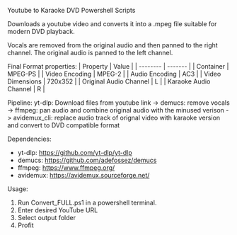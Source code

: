 Youtube to Karaoke DVD Powershell Scripts

Downloads a youtube video and converts it into a .mpeg file suitable for modern DVD playback.

Vocals are removed from the original audio and then panned to the right channel.
The original audio is panned to the left channel.

Final Format properties:
|  Property            | Value   |
| --------             | ------- |
| Container            | MPEG-PS |
| Video Encoding       | MPEG-2  |
| Audio Encoding       | AC3     |
| Video Dimensions     | 720x352 |
| Original Audio Channel    | L  |
| Karaoke Audio Channel     | R  |

Pipeline: 
yt-dlp: Download files from youtube link -> demucs: remove vocals -> ffmpeg: pan audio and combine original audio with the minused verison -> avidemux_cli: replace audio track of orignal video with karaoke version and convert to DVD compatible format

Dependencies:
- yt-dlp: https://github.com/yt-dlp/yt-dlp
- demucs: https://github.com/adefossez/demucs
- ffmpeg: https://www.ffmpeg.org/
- avidemux: https://avidemux.sourceforge.net/

Usage:
1. Run Convert_FULL.ps1 in a powershell terminal.
2. Enter desired YouTube URL
3. Select output folder
4. Profit
